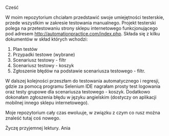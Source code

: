 Cześć

W moim repozytorium chciałam przedstawić swoje umiejętności testerskie, przede wszystkim w zakresie testowania manualnego. Projekt testerski polega na przetestowaniu strony sklepu internetowego funkcjonującego pod adresem http://automationpractice.com/index.php. Składa się z kilku dokumentów w skład których wchodzi:
1. Plan testów 
2. Przypadki testowe (wybrane)
3. Scenariusz testowy - filtr
4. Scenariusz testowy - koszyk
5. Zgłoszenie błędów na podstawie scenariusza testowego - filtr.

W dalszej kolejności przeszłam do testowania automatycznego i regresji, gdzie za pomocą programu Selenium IDE nagrałam prosty test logowania oraz testy grupowe dla scenariusza testowego - koszyk.
Dodatkowo dokonałam zgłoszenia błędu w języku angielskim (dostyczy on aplikacji mobilnej innego sklepu internetowego). 

Moje repozytorium cały czas ewoluuje, w związku z czym co rusz można znaleść tutaj coś nowego.

Życzę przyjemnej lektury. 
Ania
